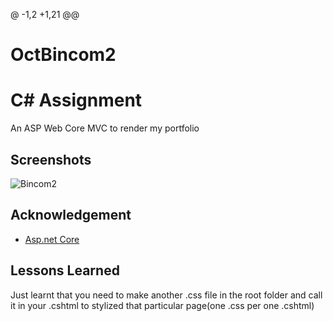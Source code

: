 @ -1,2 +1,21 @@
# OctBincom2

 
#  C# Assignment

An ASP Web Core MVC to render my portfolio


## Screenshots

![Bincom2](https://github.com/user-attachments/assets/406aa892-65b3-40ca-bf87-21d0b210547c)


## Acknowledgement

 - [Asp.net Core](https://learn.microsoft.com/en-us/aspnet/core/mvc/overview?view=aspnetcore-5.0)


## Lessons Learned

Just learnt that you need to make another .css file in the root folder and call it in your .cshtml to stylized that particular page(one .css per one .cshtml)
